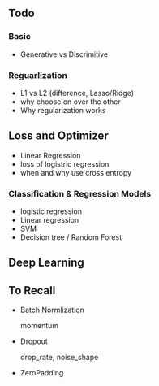 ## Todo 

### Basic
* Generative vs Discrimitive

### Reguarlization
* L1 vs L2 (difference, Lasso/Ridge)
* why choose on over the other
* Why regularization works
 

## Loss and Optimizer
* Linear Regression
* loss of logistric regression
* when and why use cross entropy


### Classification & Regression Models
* logistic regression
* Linear regression
* SVM
* Decision tree / Random Forest




## Deep Learning

## To Recall
- Batch Normlization

    momentum

- Dropout

    drop_rate, noise_shape

- ZeroPadding
